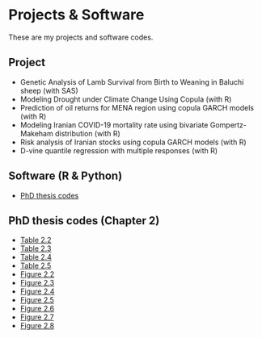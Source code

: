 ---
---

# Projects & Software
These are my projects and software codes.

## Project

* Genetic Analysis of Lamb Survival from Birth to Weaning in Baluchi sheep (with SAS)  
* Modeling Drought under Climate Change Using Copula (with R)  
* Prediction of oil returns for MENA region using copula GARCH models (with R)  
* Modeling Iranian COVID-19 mortality rate using bivariate Gompertz-Makeham distribution (with R)  
* Risk analysis of Iranian stocks using copula GARCH models (with R)  
* D-vine quantile regression with multiple responses (with R)  

## Software (R & Python)

* [PhD thesis codes](http://*m-amini.profcms.um.ac.ir/imagesm/165/Graduate_Students/H.A._Mohtashami.rar)


## PhD thesis codes (Chapter 2)

- [Table 2.2](http://m-amini.profcms.um.ac.ir/imagesm/165/Graduate_Students/H.A._Mohtashami.rar)  
- [Table 2.3](http://m-amini.profcms.um.ac.ir/imagesm/165/Graduate_Students/H.A._Mohtashami.rar)  
- [Table 2.4](http://m-amini.profcms.um.ac.ir/imagesm/165/Graduate_Students/H.A._Mohtashami.rar)  
- [Table 2.5](http://m-amini.profcms.um.ac.ir/imagesm/165/Graduate_Students/H.A._Mohtashami.rar)  
- [Figure 2.2](http://m-amini.profcms.um.ac.ir/imagesm/165/Graduate_Students/H.A._Mohtashami.rar)  
- [Figure 2.3](http://m-amini.profcms.um.ac.ir/imagesm/165/Graduate_Students/H.A._Mohtashami.rar)  
- [Figure 2.4](http://m-amini.profcms.um.ac.ir/imagesm/165/Graduate_Students/H.A._Mohtashami.rar)  
- [Figure 2.5](http://m-amini.profcms.um.ac.ir/imagesm/165/Graduate_Students/H.A._Mohtashami.rar)  
- [Figure 2.6](http://m-amini.profcms.um.ac.ir/imagesm/165/Graduate_Students/H.A._Mohtashami.rar)  
- [Figure 2.7](http://m-amini.profcms.um.ac.ir/imagesm/165/Graduate_Students/H.A._Mohtashami.rar)  
- [Figure 2.8](http://m-amini.profcms.um.ac.ir/imagesm/165/Graduate_Students/H.A._Mohtashami.rar)  


 

